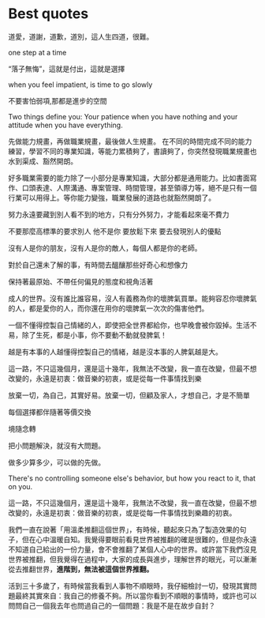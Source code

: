 # Best quotes

道愛，道謝，道歉，道別，這人生四道，很難。 

one step at a time 

“落子無悔”，這就是付出，這就是選擇

when you feel impatient, is time to go slowly

不要害怕弱項,那都是進步的空間

Two things define you: Your patience when you have nothing and your attitude when you have everything.

先做能力規畫，再做職業規畫，最後做人生規畫。 在不同的時間完成不同的能力練習，學習不同的專業知識，等能力累積夠了，書讀夠了，你突然發現職業規畫也水到渠成、豁然開朗。

好多職業需要的能力除了一小部分是專業知識，大部分都是通用能力。比如書面寫作、口頭表達、人際溝通、專案管理、時間管理，甚至領導力等，絕不是只有一個行業可以用得上。等你能力變強，職業發展的道路也就豁然開朗了。

努力永遠要藏到別人看不到的地方，只有分外努力，才能看起來毫不費力

不要那麼高標準的要求別人 他不是你 要放鬆下來 要去發現別人的優點

沒有人是你的朋友，沒有人是你的敵人，每個人都是你的老師。

對於自己還未了解的事，有時間去醞釀那些好奇心和想像力

保持著最原始、不帶任何偏見的態度和視角活著

成人的世界。沒有誰比誰容易，沒人有義務為你的壞脾氣買單。能夠容忍你壞脾氣的人，都是愛你的人，而你還在用你的壞脾氣一次次的傷害他們。

一個不懂得控製自己情緒的人，即使把全世界都給你，也早晚會被你毀掉。生活不易，除了生死，都是小事，你不要動不動就發脾氣！

越是有本事的人越懂得控製自己的情緒，越是沒本事的人脾氣越是大。

這一路，不只這幾個月，還是這十幾年，我無法不改變，我一直在改變，但最不想改變的，永遠是初衷：做音樂的初衷，或是從每一件事情找到樂

放棄一切，為自己，其實好易。放棄一切，但顧及家人，才想自己，才是不簡單

 每個選擇都伴隨著等價交換

境隨念轉

把小問題解決，就沒有大問題。

做多少算多少，可以做的先做。

There's no controlling someone else's behavior, but how you react to it, that on you.

 這一路，不只這幾個月，還是這十幾年，我無法不改變，我一直在改變，但最不想改變的，永遠是初衷：做音樂的初衷，或是從每一件事情找到樂趣的初衷。

 我們一直在說著「用溫柔推翻這個世界」，有時候，聽起來只為了製造效果的句子，但在心中溫暖自知。我覺得要眼前看見世界被推翻的確是很難的，但是你永遠不知道自己給出的一份力量，會不會推翻了某個人心中的世界。或許當下我們沒見世界被推翻，但我覺得在過程中，大家的成長與進步，理解世界的眼光，可以漸漸從去推翻世界，**進階到，無法被這個世界推翻。**

 活到三十多歲了，有時候當我看到人事物不順眼時，我仔細檢討一切，發現其實問題最終其實來自：我自己的修養不夠。所以當你看到不順眼的事情時，或許也可以問問自己一個我去年也問過自己的一個問題：我是不是在故步自封？







